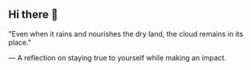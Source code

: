 ## Hi there 👋
"Even when it rains and nourishes the dry land,
the cloud remains in its place."

— A reflection on staying true to yourself while making an impact.

<!--
<h1 align="center">Hi 👋, I'm Lozii</h1>
<h3 align="center">Backend Developer & Student at Mandakh University (Мандах Их Сургууль)</h3>

- 🔭 I’m currently working on **a Travel Review Backend API**
- 🌱 I’m learning **Docker, GraphQL, and CI/CD**
- 👯 I’m looking to collaborate on **open-source backend projects**
- 💬 Ask me about **Node.js, PostgreSQL, and Django**
- 📫 How to reach me: lozii.dev@gmail.com

---

### 🛠️ Languages and Tools:
![Node.js](https://img.shields.io/badge/-Node.js-339933?logo=nodedotjs&logoColor=white&style=flat-square)
![PostgreSQL](https://img.shields.io/badge/-PostgreSQL-336791?logo=postgresql&logoColor=white&style=flat-square)
![Python](https://img.shields.io/badge/-Python-3776AB?logo=python&logoColor=white&style=flat-square)
![Django](https://img.shields.io/badge/-Django-092E20?logo=django&logoColor=white&style=flat-square)
![Git](https://img.shields.io/badge/-Git-F05032?logo=git&logoColor=white&style=flat-square)
![VS Code](https://img.shields.io/badge/-VS_Code-007ACC?logo=visualstudiocode&logoColor=white&style=flat-square)

---

### 📊 GitHub Stats:
![Lozii's GitHub stats](https://github-readme-stats.vercel.app/api?username=lozii123&show_icons=true&theme=radical)

-->
